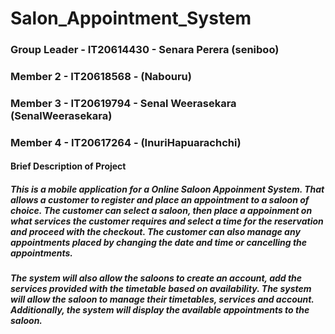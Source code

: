 # Salon_Appointment_System

### Group Leader - IT20614430 - Senara Perera (seniboo)
### Member 2 - IT20618568 - (Nabouru)
### Member 3 - IT20619794 - Senal Weerasekara (SenalWeerasekara)
### Member 4 - IT20617264 - (InuriHapuarachchi)

#### Brief Description of Project 
##### This is a mobile application for a Online Saloon Appoinment System. That allows a customer to register and place an appointment to a saloon of choice. The customer can select a saloon, then place a appoinment on what services the customer requires and select a time for the reservation and proceed with the checkout. The customer can also manage any appointments placed by changing the date and time or cancelling the appointments.

##### The system will also allow the saloons to create an account, add the services provided with the timetable based on availability. The system will allow the saloon to manage their timetables, services and account. Additionally, the system will display the available appointments to the saloon. 
